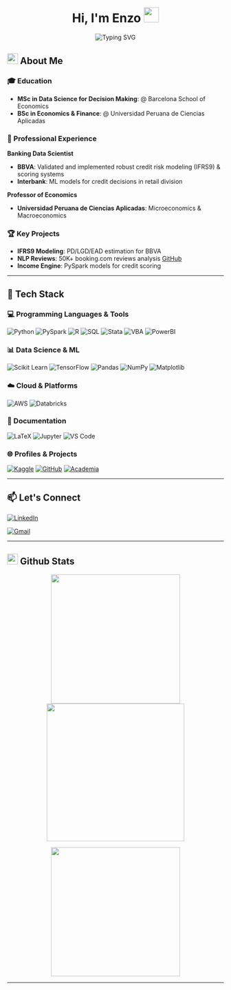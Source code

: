 <h1 align="center">Hi, I'm Enzo <img src="https://media.giphy.com/media/hvRJCLFzcasrR4ia7z/giphy.gif" width="35"></h1>

<div align="center">
  
![Typing SVG](https://readme-typing-svg.herokuapp.com?font=ROBOT&size=25&color=00CED1&background=000000&center=true&vCenter=true&width=490&lines=%3E+Welcome+to+my+GitHub+profile!)

</div>

## <img src="https://c.tenor.com/NCRHhqkXrJYAAAAi/programmers-go-internet.gif" width="25"> <b>About Me</b>

### 🎓 Education
- **MSc in Data Science for Decision Making**: @ Barcelona School of Economics
- **BSc in Economics & Finance**: @ Universidad Peruana de Ciencias Aplicadas

### 💼 Professional Experience
**Banking Data Scientist**  
- **BBVA**: Validated and implemented robust credit risk modeling (IFRS9) & scoring systems
- **Interbank**: ML models for credit decisions in retail division

**Professor of Economics**  
- **Universidad Peruana de Ciencias Aplicadas**: Microeconomics & Macroeconomics

### 🏆 Key Projects

- **IFRS9 Modeling**: PD/LGD/EAD estimation for BBVA  
- **NLP Reviews**: 50K+ booking.com reviews analysis [GitHub](https://github.com/Enzo280100)
- **Income Engine**: PySpark models for credit scoring
  
---

## 🚀 Tech Stack 

### 💻 Programming Languages & Tools 
![Python](https://img.shields.io/badge/Python-3670A0?style=for-the-badge&logo=python&logoColor=ffdd54) ![PySpark](https://img.shields.io/badge/PySpark-FDEE21?style=for-the-badge&logo=apachespark&logoColor=black)  ![R](https://img.shields.io/badge/R-276DC3?style=for-the-badge&logo=r&logoColor=white) ![SQL](https://img.shields.io/badge/SQL-4479A1?style=for-the-badge&logo=postgresql&logoColor=white) ![Stata](https://img.shields.io/badge/Stata-1E5F8B?style=for-the-badge&logo=stata&logoColor=white) ![VBA](https://img.shields.io/badge/Excel(VBA)-217346?style=for-the-badge&logo=microsoftexcel&logoColor=white) ![PowerBI](https://img.shields.io/badge/Power_BI-F2C811?style=for-the-badge&logo=powerbi&logoColor=black)

### 📊 Data Science & ML
![Scikit Learn](https://img.shields.io/badge/scikit--learn-F7931E?style=for-the-badge&logo=scikit-learn&logoColor=white) ![TensorFlow](https://img.shields.io/badge/TensorFlow-FF6F00?style=for-the-badge&logo=tensorflow&logoColor=white) ![Pandas](https://img.shields.io/badge/pandas-150458?style=for-the-badge&logo=pandas&logoColor=white) ![NumPy](https://img.shields.io/badge/Numpy-013243?style=for-the-badge&logo=numpy&logoColor=white) ![Matplotlib](https://img.shields.io/badge/Matplotlib-ffffff?style=for-the-badge&logo=matplotlib&logoColor=black)


<!-- ### 🔧 Frameworks  
![FastAPI](https://img.shields.io/badge/FastAPI-005571?style=for-the-badge&logo=fastapi) ![MLflow](https://img.shields.io/badge/MLflow-0194E2?style=for-the-badge&logo=mlflow&logoColor=white) ![Streamlit](https://img.shields.io/badge/Streamlit-FF4B4B?style=for-the-badge&logo=streamlit&logoColor=white)  -->
 
### ☁️ Cloud & Platforms 
![AWS](https://img.shields.io/badge/AWS-FF9900?style=for-the-badge&logo=amazon-aws&logoColor=white) ![Databricks](https://img.shields.io/badge/Databricks-E67225?style=for-the-badge&logo=databricks&logoColor=white)

### 📝 Documentation 
![LaTeX](https://img.shields.io/badge/LaTeX-008080?style=for-the-badge&logo=latex&logoColor=white) ![Jupyter](https://img.shields.io/badge/Jupyter-F37626?style=for-the-badge&logo=jupyter&logoColor=white) ![VS Code](https://img.shields.io/badge/VS_Code-007ACC?style=for-the-badge&logo=visual-studio-code&logoColor=white)

### 🌐 Profiles & Projects
[![Kaggle](https://img.shields.io/badge/Kaggle-20BEFF?style=for-the-badge&logo=Kaggle&logoColor=white)](https://www.kaggle.com/enzoinfantesbse) [![GitHub](https://img.shields.io/badge/GitHub-181717?style=for-the-badge&logo=github&logoColor=white)](https://github.com/Enzo280100) [![Academia](https://img.shields.io/badge/Academia-fff?style=for-the-badge&logo=academia&logoColor=black)](https://upc-pe.academia.edu/EnzoInfantes)
  
---

## 📫 Let's Connect
[![LinkedIn](https://img.shields.io/badge/LinkedIn-0077B5?style=for-the-badge&logo=linkedin&logoColor=white)](https://www.linkedin.com/in/enzo-infantes/)

[![Gmail](https://img.shields.io/badge/Gmail-enzo.infantes28@gmail.com-D14836?style=for-the-badge&logo=gmail&logoColor=white&labelColor=red)](mailto:enzo.infantes28@gmail.com)

---

## <img src="https://media.giphy.com/media/iY8CRBdQXODJSCERIr/giphy.gif" width="25"> <b>Github Stats</b>

<p align="center">
  <a href="https://github.com/Enzo280100">
    <img width="300" src="https://github-readme-stats.vercel.app/api?username=Enzo280100&theme=tokyonight&show_icons=true&hide_border=true&count_private=true&include_all_commits=true">
    <img width="320" src="https://github-readme-streak-stats.herokuapp.com/?user=Enzo280100&theme=tokyonight&fire=FF801F&currStreakNum=FFBE69&hide_border=true">
  </a>
</p>

<p align="center">
  <a href="https://github.com/Enzo280100?tab=repositories">
    <img width="300" src="https://github-readme-stats.vercel.app/api/top-langs/?username=Enzo280100&theme=tokyonight&layout=compact&langs_count=8&hide_border=true&exclude_repo=github-readme-stats">
  </a>
</p>

-----
